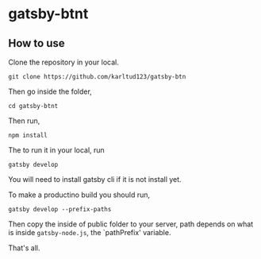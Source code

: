 # gatsby-btnt

## How to use
Clone the repository in your local.

`git clone https://github.com/karltud123/gatsby-btn`

Then go inside the folder,

`cd gatsby-btnt`

Then run,

`npm install`

The to run it in your local, run

`gatsby develop`

You will need to install gatsby cli if it is not install yet.

To make a productino build you should run,

`gatsby develop --prefix-paths`

Then copy the inside of public folder to your server, path depends on what is inside `gatsby-node.js`, the `pathPrefix' variable.

That's all.
